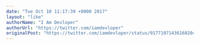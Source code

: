 ```yaml
---
date: "Tue Oct 10 11:17:39 +0000 2017"
layout: "like"
authorName: "I Am Devloper"
authorUrl: "https://twitter.com/iamdevloper"
originalPost: "https://twitter.com/iamdevloper/status/917710714361602048"
---
```

